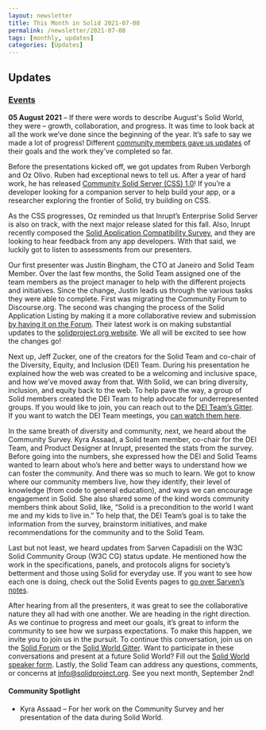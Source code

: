 ```yaml
---
layout: newsletter
title: This Month in Solid 2021-07-08
permalink: /newsletter/2021-07-08
tags: [monthly, updates]
categories: [Updates]
---
```


## Updates

### [Events](https://solidproject.org/events)
**05 August 2021** – If there were words to describe August's Solid World, they were – growth, collaboration, and progress. It was time to look back at all the work we’ve done since the beginning of the year. It’s safe to say we made a lot of progress! Different [community members gave us updates](https://vimeo.com/585006498) of their goals and the work they’ve completed so far.  

Before the presentations kicked off, we got updates from Ruben Verborgh and Oz Olivo. Ruben had exceptional news to tell us. After a year of hard work, he has released [Community Solid Server (CSS) 1.0](solidproject.org/self-hosting/css)!  If you’re a developer looking for a companion server to help build your app, or a  researcher exploring the frontier of Solid, try building on CSS. 

As the CSS progresses, Oz reminded us that Inrupt’s Enterprise Solid Server is also on track, with the next major release slated for this fall. Also, Inrupt recently composed the [Solid Application Compatibility Survey](https://www.research.net/r/solidappcompatibility), and they are looking to hear feedback from any app developers. With that said, we luckily got to listen to assessments from our presenters.

Our first presenter was Justin Bingham, the CTO at Janeiro and Solid Team Member. Over the last few months, the Solid Team assigned one of the team members as the project manager to help with the different projects and initiatives. Since the change, Justin leads us through the various tasks they were able to complete. First was migrating the Community Forum to Discourse.org. The second was changing the process of the Solid Application Listing by making it a more collaborative review and submission [by having it on the Forum](https://forum.solidproject.org/c/applications/41). Their latest work is on making substantial updates to the [solidproject.org website](solidproject.org). We all will be excited to see how the changes go!

Next up, Jeff Zucker, one of the creators for the Solid Team and co-chair of the Diversity, Equity, and Inclusion (DEI) Team. During his presentation he explained how the web was created to be a welcoming and inclusive space, and how we’ve moved away from that. With Solid, we can bring diversity, inclusion, and equity back to the web. To help pave the way, a group of Solid members created the DEI Team to help advocate for underrepresented groups. If you would like to join, you can reach out to the [DEI Team’s Gitter](https://gitter.im/solid/DEIT). If you want to watch the DEI Team meetings, you [can watch them here](https://vimeo.com/showcase/8555133).

In the same breath of diversity and community, next, we heard about the Community Survey. Kyra Assaad, a Solid team member, co-chair for the DEI Team, and Product Designer at Inrupt, presented the stats from the survey.  Before going into the numbers, she expressed how the DEI and Solid Teams wanted to learn about who’s here and better ways to understand how we can foster the community. And there was so much to learn. We got to know where our community members live, how they identify, their level of knowledge (from code to general education), and ways we can encourage engagement in Solid. She also shared some of the kind words community members think about Solid, like, “Solid is a precondition to the world I want me and my kids to live in.” To help that, the DEI Team’s goal is to take the information from the survey, brainstorm initiatives, and make recommendations for the community and to the Solid Team.

Last but not least, we heard updates from Sarven Capadisli on the W3C Solid Community Group (W3C CG) status update. He mentioned how the work in the specifications, panels, and protocols aligns for society’s betterment and those using Solid for everyday use. If you want to see how each one is doing, check out the Solid Events pages to [go over Sarven’s notes](https://solidproject.org/events). 

After hearing from all the presenters, it was great to see the collaborative nature they all had with one another. We are heading in the right direction. As we continue to progress and meet our goals, it’s great to inform the community to see how we surpass expectations. To make this happen, we invite you to join us in the pursuit. To continue this conversation, join us on the [Solid Forum](https://forum.solidproject.org/) or the [Solid World Gitter](https://gitter.im/solid/SolidWorld). Want to participate in these conversations and present at a future Solid World? Fill out the [Solid World speaker form](https://es1cz4pb7oi.typeform.com/to/nietD34f). Lastly, the Solid Team can address any questions, comments, or concerns at info@solidproject.org. See you next month, September 2nd! 

#### Community Spotlight

* Kyra Assaad – For her work on the Community Survey and her presentation of the data during Solid World.
